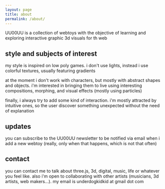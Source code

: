 ```yaml
---
layout: page
title: about
permalink: /about/
---
```


UU00UU is a collection of webtoys with the objective of learning and
exploring interactive graphic 3d visuals for th web

## style and subjects of interest
my style is inspired on low poly games. i don't use lights, instead
i use colorful textures, usually featuring gradients

at the moment i don't work with characters, but mostly with abstract
shapes and objects. i'm interested in bringing them to live using
interesting compositions, morphing, and visual effects (mostly using
particles)

finally, i always try to add some kind of interaction. i'm mostly
attracted by intuitive ones, so the user discover something unexpected
without the need of explanation


## updates
you can subscribe to the UU00UU newsletter to be notified via email when
i add a new webtoy (really, only when that happens, which is not that
often)


## contact
you can contact me to talk about three.js, 3d, digital, music, life or
whatever you feel like. also i'm open to collaborating with other
artists (musicians, 3d artists, web makers...). my email is
underdogkidkid at gmail dot com
